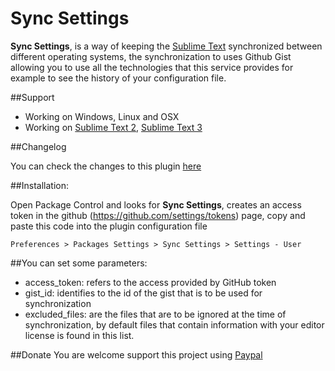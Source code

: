 Sync Settings
===============

**Sync Settings**, is a way of keeping the [Sublime Text](http://sublimetext.com/) synchronized between different operating systems, the synchronization to uses Github Gist allowing you to use all the technologies that this service provides for example to see the history of your configuration file.

##Support

* Working on Windows, Linux and OSX
* Working on [Sublime Text 2](http://sublimetext.com/2), [Sublime Text 3](http://sublimetext.com/3)

##Changelog

You can check the changes to this plugin [here](CHANGELOG.md)

##Installation:

Open Package Control and looks for **Sync Settings**, creates an access token in the github (https://github.com/settings/tokens) page, copy and paste this code into the plugin configuration file

```Preferences > Packages Settings > Sync Settings > Settings - User```

##You can set some parameters:

* access_token: refers to the access provided by GitHub token
* gist_id: identifies to the id of the gist that is to be used for synchronization
* excluded_files: are the files that are to be ignored at the time of synchronization, by default files that contain information with your editor license is found in this list.

##Donate
You are welcome support this project using [Paypal](https://www.paypal.com/cgi-bin/webscr?cmd=_s-xclick&hosted_button_id=7XCNSKK5W7DKJ)
